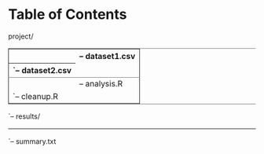 
# Table of Contents



project/

<table border="2" cellspacing="0" cellpadding="6" rules="groups" frame="hsides">


<colgroup>
<col  class="org-left" />

<col  class="org-left" />
</colgroup>
<thead>
<tr>
<th scope="col" class="org-left">&#xa0;</th>
<th scope="col" class="org-left">&#x2013; dataset1.csv</th>
</tr>


<tr>
<th scope="col" class="org-left">`&#x2013; dataset2.csv</th>
</tr>
</thead>

<tbody>
<tr>
<td class="org-left">&#xa0;</td>
<td class="org-left">&#x2013; analysis.R</td>
</tr>


<tr>
<td class="org-left">`&#x2013; cleanup.R</td>
</tr>
</tbody>
</table>

\`&#x2013; results/

<table border="2" cellspacing="0" cellpadding="6" rules="groups" frame="hsides">


</table>

\`&#x2013; summary.txt

